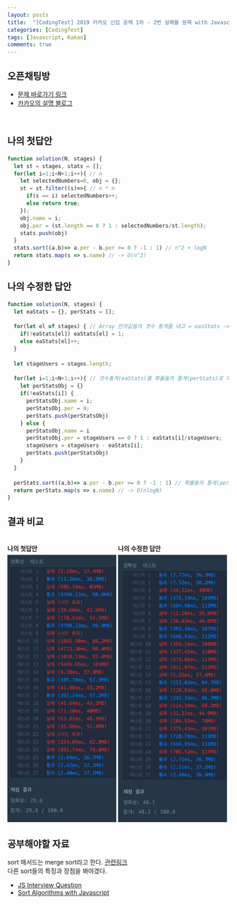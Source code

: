 ```yaml
---
layout: posts
title:  "[CodingTest] 2019 카카오 신입 공채 1차 - 2번 실패율 문제 with Javascript"
categories: [CodingTest]
tags: [Javascript, Kakao]
comments: true
---
```


## 오픈채팅방
- [문제 바로가기 링크](https://www.welcomekakao.com/learn/courses/30/lessons/42889)
- [카카오의 설명 블로그](http://tech.kakao.com/2018/09/21/kakao-blind-recruitment-for2019-round-1/)
<br>
  
## 나의 첫답안
```javascript
function solution(N, stages) {
  let st = stages, stats = [];
  for(let i=1;i<N+1;i++){ // n
    let selectedNumbers=0, obj = {};
    st = st.filter((s)=>{ // n * n
      if(s == i) selectedNumbers++;
      else return true;
    });
    obj.name = i;
    obj.per = (st.length == 0 ? 1 : selectedNumbers/st.length);
    stats.push(obj)
  }
  stats.sort((a,b)=> a.per - b.per >= 0 ? -1 : 1) // n^2 + logN
  return stats.map(s => s.name) // -> O(n^2)
}
```

## 나의 수정한 답안
```javascript
function solution(N, stages) {
  let eaStats = {}, perStats = [];

  for(let el of stages) { // Array 인자값들의 갯수 통계를 내고 = easStats -> n
    if(!eaStats[el]) eaStats[el] = 1;
    else eaStats[el]++;
  }

  let stageUsers = stages.length;

  for(let i=1;i<N+1;i++){ // 갯수통계(eaStats)를 확률들의 통계(perStats)로 다시 변환하고 -> 2n
    let perStatsObj = {}
    if(!eaStats[i]) {
      perStatsObj.name = i;
      perStatsObj.per = 0;
      perStats.push(perStatsObj)
    } else {
      perStatsObj.name = i
      perStatsObj.per = stageUsers == 0 ? 1 : eaStats[i]/stageUsers;
      stageUsers = stageUsers - eaStats[i];
      perStats.push(perStatsObj)
    }
  }

  perStats.sort((a,b)=> a.per - b.per >= 0 ? -1 : 1) // 확률들의 통계(perStats)로 다시 변환하고 -> 2n + nlogN
  return perStats.map(s => s.name) // -> O(nlogN)
}
```

## 결과 비교
<h4 class="text-center" style="width: 49%; display: inline-block; margin-bottom: 5px;" > 나의 첫답안 </h4>
<h4 class="text-center" style="width: 49%; display: inline-block; margin-bottom: 5px;" > 나의 수정한 답안 </h4>
<img style="width: 49%; display: inline-block;" src="/assets/images/kakao-failure-rate-1a-min.png"/>
<img style="width: 49%; display: inline-block;" src="/assets/images/kakao-failure-rate-2a-min.png"/>

## 공부해야할 자료
sort 매서드는 merge sort라고 한다. [관련링크](https://www.quora.com/What-is-the-time-complexity-of-JavaScripts-sort-function)  
다른 sort들의 특징과 장점을 봐야겠다.
- [JS Interview Question](https://khan4019.github.io/front-end-Interview-Questions/sort.html)
- [Sort Algorithms with Javascript](https://dev.to/wangonya/sorting-algorithms-with-javascript-part-1-4aca)